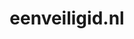 ---
layout: post
title:  "eenveiligid.nl"
internal_url:  "/dutchgov/eenveiligid.nl.html"
subdomains_count: 2
all_subdomains_count: 2
urls_count: 2
ssl_rank: 0
http_rank: 75
url_link: /data/eenveiligid.nl/urls.txt
all_subdomains_link: /data/eenveiligid.nl/all_subdomains.txt
subdomains_link: /data/eenveiligid.nl/subdomains.txt
categories: dutchgov
---